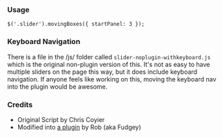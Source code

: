 ### Usage

	$('.slider').movingBoxes({ startPanel: 3 });
	
### Keyboard Navigation

There is a file in the /js/ folder called `slider-noplugin-withkeyboard.js` which is the original non-plugin
version of this. It's not as easy to have multiple sliders on the page this way, but it does include 
keyboard navigation. If anyone feels like working on this, moving the keyboard nav into the plugin would 
be awesome.

### Credits

- Original Script by Chris Coyier
- Modified into [a plugin](http://wowmotty.blogspot.com/2010/06/moving-boxes-updated.html) by Rob (aka Fudgey)